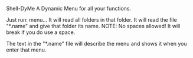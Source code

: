 Shell-DyMe
A Dynamic Menu for all your functions.

Just run: menu... It will read all folders in that folder. 
It will read the file  "*.name" and give that folder its name.
	NOTE: No spaces allowed! It will break if you do use a space.
	
The text in the "*.name" file will describe the menu and shows it when you enter that menu.